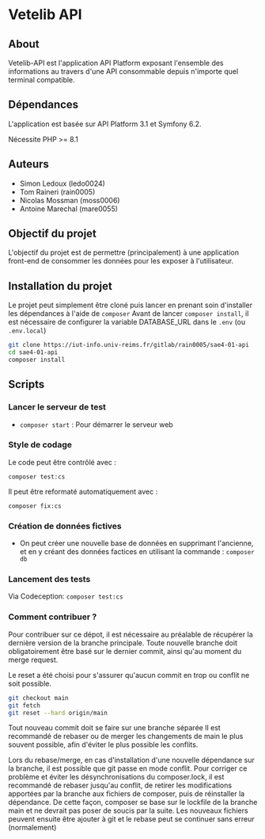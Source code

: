 # Vetelib API

## About

Vetelib-API est l'application API Platform exposant l'ensemble des informations au travers d'une API consommable depuis n'importe quel terminal compatible.

## Dépendances

L'application est basée sur API Platform 3.1 et Symfony 6.2.

Nécessite PHP >= 8.1

## Auteurs

- Simon Ledoux      (ledo0024)
- Tom Raineri       (rain0005)
- Nicolas Mossman   (moss0006)
- Antoine Marechal  (mare0055)

## Objectif du projet

L'objectif du projet est de permettre (principalement) à une application front-end de consommer les données pour les exposer à l'utilisateur.

## Installation du projet

Le projet peut simplement être cloné puis lancer en prenant soin d'installer les dépendances à l'aide de `composer`
Avant de lancer `composer install`, il est nécessaire de configurer la variable DATABASE_URL dans le `.env` (ou `.env.local`)

```bash
git clone https://iut-info.univ-reims.fr/gitlab/rain0005/sae4-01-api
cd sae4-01-api
composer install
```

## Scripts

### Lancer le serveur de test

- `composer start` : Pour démarrer le serveur web

### Style de codage

Le code peut être contrôlé avec :

`composer test:cs`

Il peut être reformaté automatiquement avec :

`composer fix:cs`

### Création de données fictives

- On peut créer une nouvelle base de données en supprimant l'ancienne, et en y créant des données factices en utilisant la commande : `composer db`

### Lancement des tests

Via Codeception:
`composer test:cs`

### Comment contribuer ?

Pour contribuer sur ce dépot, il est nécessaire au préalable de récupérer la dernière version de la branche principale.
Toute nouvelle branche doit obligatoirement être basé sur le dernier commit, ainsi qu'au moment du merge request.

Le reset a été choisi pour s'assurer qu'aucun commit en trop ou conflit ne soit possible.

```bash
git checkout main
git fetch
git reset --hard origin/main
```

Tout nouveau commit doit se faire sur une branche séparée
Il est recommandé de rebaser ou de merger les changements de main le plus souvent possible, afin d'éviter le plus possible les conflits.

Lors du rebase/merge, en cas d'installation d'une nouvelle dépendance sur la branche, il est possible que git passe en mode conflit.
Pour corriger ce problème et éviter les désynchronisations du composer.lock, il est recommandé de rebaser jusqu'au conflit, de retirer les modifications apportées par la branche aux fichiers de composer, puis de réinstaller la dépendance. De cette façon, composer se base sur le lockfile de la branche main et ne devrait pas poser de soucis par la suite. Les nouveaux fichiers peuvent ensuite être ajouter à git et le rebase peut se continuer sans erreur (normalement)

